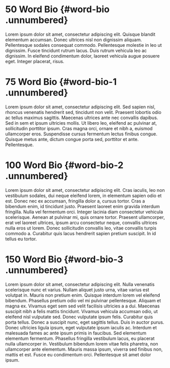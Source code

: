 # 50 Word Bio {#word-bio .unnumbered}

Lorem ipsum dolor sit amet, consectetur adipiscing elit. Quisque blandit
elementum accumsan. Donec ultrices nisl non dignissim aliquam.
Pellentesque sodales consequat commodo. Pellentesque molestie in leo ut
dignissim. Fusce tincidunt rutrum lacus. Duis rutrum vehicula leo ac
dignissim. In eleifend condimentum dolor, laoreet vehicula augue posuere
eget. Integer placerat, risus.

# 75 Word Bio {#word-bio-1 .unnumbered}

Lorem ipsum dolor sit amet, consectetur adipiscing elit. Sed sapien
nisl, rhoncus venenatis hendrerit sed, tincidunt non velit. Praesent
lobortis odio ac tellus maximus sagittis. Maecenas ultrices ante nec
convallis dapibus. Sed in sem et ipsum ultricies mollis. Ut libero leo,
eleifend ac pulvinar at, sollicitudin porttitor ipsum. Cras magna orci,
ornare et nibh a, euismod ullamcorper eros. Suspendisse cursus fermentum
lectus finibus congue. Quisque metus ante, dictum congue porta sed,
porttitor et ante. Pellentesque.

# 100 Word Bio {#word-bio-2 .unnumbered}

Lorem ipsum dolor sit amet, consectetur adipiscing elit. Cras iaculis,
leo non vestibulum sodales, dui neque eleifend lorem, in elementum
sapien odio et est. Donec nec ex accumsan, fringilla dolor a, cursus
tortor. Cras a bibendum enim, id tincidunt justo. Praesent laoreet enim
gravida interdum fringilla. Nulla vel fermentum orci. Integer lacinia
diam consectetur vehicula scelerisque. Aenean at pulvinar mi, quis
ornare tortor. Praesent ullamcorper, erat vel laoreet ultrices, ipsum
arcu consectetur neque, convallis ultrices nulla eros ut lorem. Donec
sollicitudin convallis leo, vitae convallis turpis commodo a. Curabitur
quis lacus hendrerit sapien pretium suscipit. In id tellus eu tortor.

# 150 Word Bio {#word-bio-3 .unnumbered}

Lorem ipsum dolor sit amet, consectetur adipiscing elit. Nulla venenatis
scelerisque nunc et varius. Nullam aliquet justo urna, vitae varius est
volutpat in. Mauris non pretium enim. Quisque interdum lorem vel
eleifend bibendum. Phasellus pretium odio vel mi pulvinar pellentesque.
Aliquam et magna ex. Vivamus eget sem sed velit facilisis ultricies a a
dui. Maecenas suscipit nibh a felis mattis tincidunt. Vivamus vehicula
accumsan odio, ut eleifend nisl vulputate sed. Donec vulputate ipsum
felis. Curabitur quis porta tellus. Donec a suscipit nunc, eget sagittis
tellus. Duis in auctor purus. Donec ultricies ligula ipsum, eget
vulputate ipsum iaculis ac. Interdum et malesuada fames ac ante ipsum
primis in faucibus. Sed elementum elementum fermentum. Phasellus
fringilla vestibulum lacus, eu placerat nulla ullamcorper in. Vestibulum
bibendum lorem vitae felis pharetra, non ullamcorper ante elementum.
Mauris massa ipsum, viverra sed finibus non, mattis et est. Fusce eu
condimentum orci. Pellentesque sit amet dolor ipsum.
